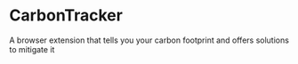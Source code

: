 # CarbonTracker
A browser extension that tells you your carbon footprint and offers solutions to mitigate it
